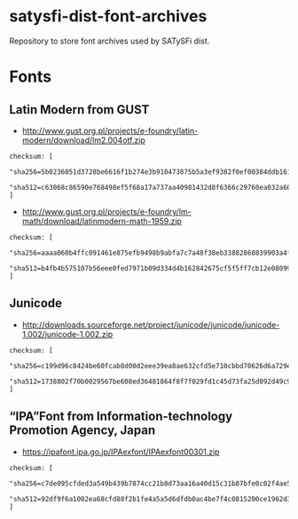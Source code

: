 # satysfi-dist-font-archives
Repository to store font archives used by SATySFi dist.

# Fonts
## Latin Modern from GUST
- http://www.gust.org.pl/projects/e-foundry/latin-modern/download/lm2.004otf.zip

```
checksum: [
  "sha256=5b0236051d3728be6616f1b274e3b910473875b5a3ef9382f0ef00384ddb161b"
  "sha512=c63068c86590e768498ef5f68a17a737aa40981432d8f6366c29760ea032a603ddd3d748d348ab259beba77966c292f9382b1fe9eb7a78af0926c6abc71f6f81"
]
```

- http://www.gust.org.pl/projects/e-foundry/lm-math/download/latinmodern-math-1959.zip

```
checksum: [
  "sha256=aaaa060b4ffc091461e875efb9498b9abfa7c7a48f38eb33882868839903a4f8"
  "sha512=b4fb4b575107b56eee0fed7971b09d334d4b162842675cf5f5ff7cb12e08099fb00755c81ddc1f04138f87b216592299028906165e2cec43521c6ca61b466d4c"
]
```

## Junicode
- http://downloads.sourceforge.net/project/junicode/junicode/junicode-1.002/junicode-1.002.zip

```
checksum: [
  "sha256=c199d96c8424be60fcab8d00d2eee39ea8ae632cfd5e710cbbd70626d6a729e7"
  "sha512=1738802f70b0029567be608ed36481864f8f7f029fd1c45d73fa25d092d49c978c51df1c01147b7b176e9b0409d7f15d5713a6daf1b1b269636bc6324b2c6f37"
]
```

## “IPA”Font from Information-technology Promotion Agency, Japan
- https://ipafont.ipa.go.jp/IPAexfont/IPAexfont00301.zip

```
checksum: [
  "sha256=c7de095cfded3a549b439b7874cc21b8d73aa16a40d15c31b87bfe0c02f4ae5a"
  "sha512=92df9f6a1002ea68cfd88f2b1fe4a5a5d6dfdb0ac4be7f4c0815200ce1962d3db7330ec17e7380efe4ba0735a55e0f5160b0cd6c1553a79fc8a860c434958388"
]
```
